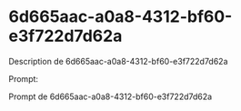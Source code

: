 # 6d665aac-a0a8-4312-bf60-e3f722d7d62a

Description de 6d665aac-a0a8-4312-bf60-e3f722d7d62a

Prompt:

Prompt de 6d665aac-a0a8-4312-bf60-e3f722d7d62a